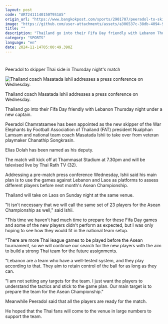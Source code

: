 ```yaml
---
layout: post
code: "ART2411140150T9S1A5"
origin_url: "https://www.bangkokpost.com/sports/2901707/peeradol-to-skipper-thai-side-in-thursday-nights-match"
image: "https://github.com/user-attachments/assets/a306537c-38db-4094-916d-eac035e666f7"
title: ""
description: "Thailand go into their Fifa Day friendly with Lebanon Thursday night under a new captain."
category: "SPORTS"
language: "en"
date: 2024-11-14T05:00:49.390Z
---
```


# 

Peeradol to skipper Thai side in Thursday night's match

![Thailand coach Masatada Ishii addresses a press conference on Wednesday.](https://github.com/user-attachments/assets/302a9c15-d744-4c4a-8935-927631c6576f)

Thailand coach Masatada Ishii addresses a press conference on Wednesday.

Thailand go into their Fifa Day friendly with Lebanon Thursday night under a new captain.

Peeradol Chamratsamee has been appointed as the new skipper of the War Elephants by Football Association of Thailand (FAT) president Nualphan Lamsam and national team coach Masatada Ishii to take over from veteran playmaker Chanathip Songkrasin.

Elias Dolah has been named as his deputy.

The match will kick off at Thammasat Stadium at 7.30pm and will be televised live by Thai Rath TV (32).

Addressing a pre-match press conference Wednesday, Ishii said his main plan is to use the games against Lebanon and Laos as platforms to assess different players before next month's Asean Championship.

Thailand will take on Laos on Sunday night at the same venue.

"It isn't necessary that we will call the same set of 23 players for the Asean Championship as well," said Ishii.

"This time we haven't had much time to prepare for these Fifa Day games and some of the new players didn't perform as expected, but I was only hoping to see how they would fit in the national team setup.

"There are more Thai league games to be played before the Asean tournament, so we will continue our search for the new players with the aim to build a strong Thai team for the future assignments.

"Lebanon are a team who have a well-tested system, and they play according to that. They aim to retain control of the ball for as long as they can.

"I am not setting any targets for the team. I just want the players to understand the tactics and stick to the game plan. Our main target is to prepare the team for the Asean Championship."

Meanwhile Peeradol said that all the players are ready for the match.

He hoped that the Thai fans will come to the venue in large numbers to support the team.